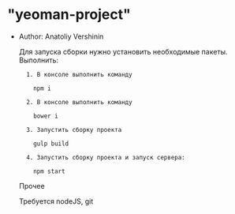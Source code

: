 #  "yeoman-project"

* Author: Anatoliy Vershinin


    Для запуска сборки нужно установить необходимые пакеты. Выполнить:

        1. В консоле выполнить команду

          npm i

        2. В консоле выполнить команду

          bower i

        3. Запустить сборку проекта

          gulp build

        4. Запустить сборку проекта и запуск сервера:

          npm start



    Прочее

    Требуется nodeJS, git
